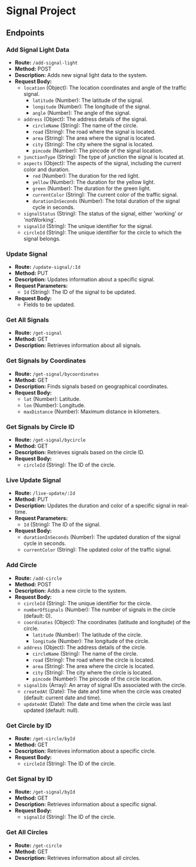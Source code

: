 # Signal Project

## Endpoints

### Add Signal Light Data

- **Route:** `/add-signal-light`
- **Method:** POST
- **Description:** Adds new signal light data to the system.
- **Request Body:**
  - `location` (Object): The location coordinates and angle of the traffic signal.
    - `latitude` (Number): The latitude of the signal.
    - `longitude` (Number): The longitude of the signal.
    - `angle` (Number): The angle of the signal.
  - `address` (Object): The address details of the signal.
    - `circleName` (String): The name of the circle.
    - `road` (String): The road where the signal is located.
    - `area` (String): The area where the signal is located.
    - `city` (String): The city where the signal is located.
    - `pincode` (Number): The pincode of the signal location.
  - `junctionType` (String): The type of junction the signal is located at.
  - `aspects` (Object): The aspects of the signal, including the current color and duration.
    - `red` (Number): The duration for the red light.
    - `yellow` (Number): The duration for the yellow light.
    - `green` (Number): The duration for the green light.
    - `currentColor` (String): The current color of the traffic signal.
    - `durationInSeconds` (Number): The total duration of the signal cycle in seconds.
  - `signalStatus` (String): The status of the signal, either 'working' or 'notWorking'.
  - `signalId` (String): The unique identifier for the signal.
  - `circleId` (String): The unique identifier for the circle to which the signal belongs.

### Update Signal

- **Route:** `/update-signal/:Id`
- **Method:** PUT
- **Description:** Updates information about a specific signal.
- **Request Parameters:**
  - `Id` (String): The ID of the signal to be updated.
- **Request Body:**
  - Fields to be updated.

### Get All Signals

- **Route:** `/get-signal`
- **Method:** GET
- **Description:** Retrieves information about all signals.

### Get Signals by Coordinates

- **Route:** `/get-signal/bycoordinates`
- **Method:** GET
- **Description:** Finds signals based on geographical coordinates.
- **Request Body:**
  - `lat` (Number): Latitude.
  - `lon` (Number): Longitude.
  - `maxDistance` (Number): Maximum distance in kilometers.

### Get Signals by Circle ID

- **Route:** `/get-signal/bycircle`
- **Method:** GET
- **Description:** Retrieves signals based on the circle ID.
- **Request Body:**
  - `circleId` (String): The ID of the circle.

### Live Update Signal

- **Route:** `/live-update/:Id`
- **Method:** PUT
- **Description:** Updates the duration and color of a specific signal in real-time.
- **Request Parameters:**
  - `Id` (String): The ID of the signal.
- **Request Body:**
  - `durationInSeconds` (Number): The updated duration of the signal cycle in seconds.
  - `currentColor` (String): The updated color of the traffic signal.

### Add Circle

- **Route:** `/add-circle`
- **Method:** POST
- **Description:** Adds a new circle to the system.
- **Request Body:**
  - `circleId` (String): The unique identifier for the circle.
  - `numberOfSignals` (Number): The number of signals in the circle (default: 0).
  - `coordinates` (Object): The coordinates (latitude and longitude) of the circle.
    - `latitude` (Number): The latitude of the circle.
    - `longitude` (Number): The longitude of the circle.
  - `address` (Object): The address details of the circle.
    - `circleName` (String): The name of the circle.
    - `road` (String): The road where the circle is located.
    - `area` (String): The area where the circle is located.
    - `city` (String): The city where the circle is located.
    - `pincode` (Number): The pincode of the circle location.
  - `signalIds` (Array): An array of signal IDs associated with the circle.
  - `createdAt` (Date): The date and time when the circle was created (default: current date and time).
  - `updatedAt` (Date): The date and time when the circle was last updated (default: null).

### Get Circle by ID

- **Route:** `/get-circle/byId`
- **Method:** GET
- **Description:** Retrieves information about a specific circle.
- **Request Body:**
  - `circleId` (String): The ID of the circle.

### Get Signal by ID

- **Route:** `/get-signal/byId`
- **Method:** GET
- **Description:** Retrieves information about a specific signal.
- **Request Body:**
  - `signalId` (String): The ID of the circle.

### Get All Circles

- **Route:** `/get-circle`
- **Method:** GET
- **Description:** Retrieves information about all circles.
